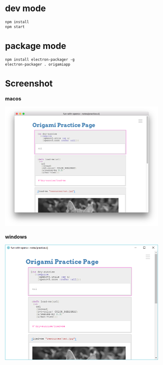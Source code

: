 
# dev mode
```
npm install
npm start
```

# package mode

```
npm install electron-packager -g
electron-packager . origamiapp

```
# Screenshot

### macos

![](electron.png)

### windows

![](windows.PNG)
